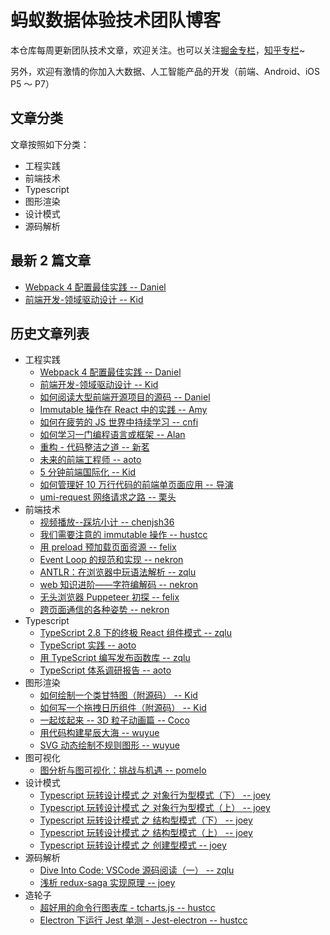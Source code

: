 # 蚂蚁数据体验技术团队博客

本仓库每周更新团队技术文章，欢迎关注。也可以关注[掘金专栏](https://juejin.im/user/59659aff5188250cf956e6dd)，[知乎专栏](https://zhuanlan.zhihu.com/front)~

另外，欢迎有激情的你加入大数据、人工智能产品的开发（前端、Android、iOS P5 ～ P7）

## 文章分类

文章按照如下分类：

- 工程实践
- 前端技术
- Typescript
- 图形渲染
- 设计模式
- 源码解析

## 最新 2 篇文章

- [Webpack 4 配置最佳实践 -- Daniel](https://github.com/ProtoTeam/blog/blob/master/201806/3.md)
- [前端开发-领域驱动设计 -- Kid](https://github.com/ProtoTeam/blog/blob/master/201806/2.md)

## 历史文章列表

- 工程实践
  - [Webpack 4 配置最佳实践 -- Daniel](https://github.com/ProtoTeam/blog/blob/master/201806/3.md)
  - [前端开发-领域驱动设计 -- Kid](https://github.com/ProtoTeam/blog/blob/master/201806/2.md)
  - [如何阅读大型前端开源项目的源码 -- Daniel](https://github.com/ProtoTeam/blog/blob/master/201805/3.md)
  - [Immutable 操作在 React 中的实践 -- Amy](https://github.com/ProtoTeam/blog/blob/master/201805/2.md)
  - [如何在疲劳的 JS 世界中持续学习 -- cnfi](https://github.com/ProtoTeam/blog/blob/master/201805/1.md)
  - [如何学习一门编程语言或框架 -- Alan](https://github.com/ProtoTeam/blog/blob/master/201803/1.md)
  - [重构 - 代码整洁之道 -- 新茗](https://github.com/ProtoTeam/blog/blob/master/201801/3.md)
  - [未来的前端工程师 -- aoto](https://github.com/ProtoTeam/blog/blob/master/201712/1.md)
  - [5 分钟前端国际化 -- Kid](https://github.com/ProtoTeam/blog/blob/master/201710/1.md)
  - [如何管理好 10 万行代码的前端单页面应用 -- 导演](https://github.com/ProtoTeam/blog/blob/master/201709/1.md)
  - [umi-request 网络请求之路 -- 栗头](https://github.com/ProtoTeam/blog/blob/master/201910/2.md)
- 前端技术
  - [视频播放--踩坑小计 -- chenjsh36](https://github.com/ProtoTeam/blog/blob/master/201806/1.md)
  - [我们需要注意的 immutable 操作 -- hustcc](https://github.com/ProtoTeam/blog/blob/master/201803/3.md)
  - [用 preload 预加载页面资源 -- felix](https://github.com/ProtoTeam/blog/blob/master/201802/1.md)
  - [Event Loop 的规范和实现 -- nekron](https://github.com/ProtoTeam/blog/blob/master/201801/2.md)
  - [ANTLR：在浏览器中玩语法解析 -- zqlu](https://github.com/ProtoTeam/blog/blob/master/201712/2.md)
  - [web 知识进阶——字符编解码 -- nekron](https://github.com/ProtoTeam/blog/blob/master/201712/3.md)
  - [无头浏览器 Puppeteer 初探 -- felix](https://github.com/ProtoTeam/blog/blob/master/201710/2.md)
  - [跨页面通信的各种姿势 -- nekron](https://github.com/ProtoTeam/blog/blob/master/201709/3.md)
- Typescript
  - [TypeScript 2.8 下的终极 React 组件模式 -- zqlu](https://github.com/ProtoTeam/blog/blob/master/201805/4.md)
  - [TypeScript 实践 -- aoto](https://github.com/ProtoTeam/blog/blob/master/201803/2.md)
  - [用 TypeScript 编写发布函数库 -- zqlu](https://github.com/ProtoTeam/blog/blob/master/201711/4.md)
  - [TypeScript 体系调研报告 -- aoto](https://github.com/ProtoTeam/blog/blob/master/201709/2.md)
- 图形渲染
  - [如何绘制一个类甘特图（附源码） -- Kid](https://github.com/ProtoTeam/blog/blob/master/201804/2.md)
  - [如何写一个拖拽日历组件（附源码） -- Kid](https://github.com/ProtoTeam/blog/blob/master/201804/1.md)
  - [一起炫起来 -- 3D 粒子动画篇 -- Coco](https://github.com/ProtoTeam/blog/blob/master/201711/1.md)
  - [用代码构建星辰大海 -- wuyue](https://github.com/ProtoTeam/blog/blob/master/201711/2.md)
  - [SVG 动态绘制不规则图形 -- wuyue](https://github.com/ProtoTeam/blog/blob/master/201710/4.md)
- 图可视化
  - [图分析与图可视化：挑战与机遇 -- pomelo](https://github.com/ProtoTeam/blog/blob/master/201910/1.md)
- 设计模式
  - [Typescript 玩转设计模式 之 对象行为型模式（下） -- joey](https://github.com/ProtoTeam/blog/blob/master/201802/2.md)
  - [Typescript 玩转设计模式 之 对象行为型模式（上） -- joey](https://github.com/ProtoTeam/blog/blob/master/201801/1.md)
  - [Typescript 玩转设计模式 之 结构型模式（下） -- joey](https://github.com/ProtoTeam/blog/blob/master/201801/4.md)
  - [Typescript 玩转设计模式 之 结构型模式（上） -- joey](https://github.com/ProtoTeam/blog/blob/master/201712/4.md)
  - [Typescript 玩转设计模式 之 创建型模式 -- joey](https://github.com/ProtoTeam/blog/blob/master/201711/5.md)
- 源码解析
  - [Dive Into Code: VSCode 源码阅读（一） -- zqlu](https://github.com/ProtoTeam/blog/blob/master/201804/3.md)
  - [浅析 redux-saga 实现原理 -- joey](https://github.com/ProtoTeam/blog/blob/master/201710/3.md)
- 造轮子
  - [超好用的命令行图表库 - tcharts.js -- hustcc](https://github.com/ProtoTeam/blog/blob/master/201711/3.md)
  - [Electron 下运行 Jest 单测 - Jest-electron -- hustcc](https://github.com/ProtoTeam/blog/blob/master/201909/1.md)
